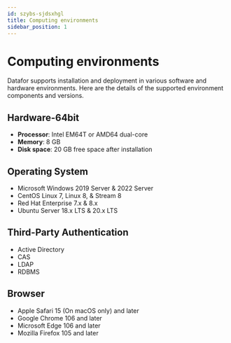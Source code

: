 ```yaml
---
id: szybs-sjdsxhgl
title: Computing environments
sidebar_position: 1
---
```

# Computing environments

Datafor supports installation and deployment in various software and hardware environments. Here are the details of the supported environment components and versions.

## Hardware-64bit

- **Processor**: Intel EM64T or AMD64 dual-core
- **Memory**: 8 GB
- **Disk space**: 20 GB free space after installation

## Operating System

- Microsoft Windows 2019 Server & 2022 Server
- CentOS Linux 7, Linux 8, & Stream 8
- Red Hat Enterprise 7.x & 8.x
- Ubuntu Server 18.x LTS & 20.x LTS

## Third-Party Authentication

- Active Directory
- CAS
- LDAP
- RDBMS

## Browser

- Apple Safari 15 (On macOS only) and later
- Google Chrome 106 and later
- Microsoft Edge 106 and later
- Mozilla Firefox 105 and later